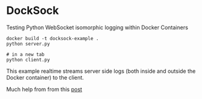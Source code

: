 # DockSock
Testing Python WebSocket isomorphic logging within Docker Containers

```
docker build -t docksock-example .
python server.py

# in a new tab
python client.py
```

This example realtime streams server side logs (both inside and outside the Docker container) to the client.

Much help from from this [post](https://www.reddit.com/r/learnpython/comments/wrathb/streaming_stdoutin_realtimeto_a_client_from_a/)
